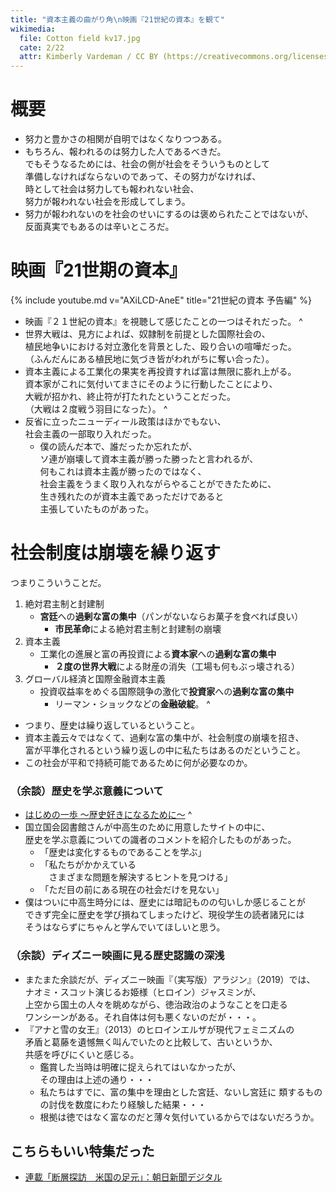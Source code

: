 ```yaml
---
title: "資本主義の曲がり角\n映画『21世紀の資本』を観て"
wikimedia:
  file: Cotton field kv17.jpg
  cate: 2/22
  attr: Kimberly Vardeman / CC BY (https://creativecommons.org/licenses/by/2.0)
---
```


# 概要

* 努力と豊かさの相関が自明ではなくなりつつある。
* もちろん、報われるのは努力した人であるべきだ。  
  でもそうなるためには、社会の側が社会をそういうものとして  
  準備しなければならないのであって、その努力がなければ、  
  時として社会は努力しても報われない社会、  
  努力が報われない社会を形成してしまう。
* 努力が報われないのを社会のせいにするのは褒められたことではないが、  
  反面真実でもあるのは辛いところだ。

# 映画『21世期の資本』

{% include youtube.md v="AXiLCD-AneE" title="21世紀の資本 予告編" %}

* 映画『２１世紀の資本』を視聴して感じたことの一つはそれだった。
^
* 世界大戦は、見方によれば、奴隷制を前提とした国際社会の、  
  植民地争いにおける対立激化を背景とした、殴り合いの喧嘩だった。  
  （ふんだんにある植民地に気づき皆がわれがちに奪い合った）。
* 資本主義による工業化の果実を再投資すれば富は無限に膨れ上がる。  
  資本家がこれに気付いてまさにそのように行動したことにより、  
  大戦が招かれ、終止符が打たれたということだった。  
  （大戦は２度戦う羽目になった）。
^
* 反省に立ったニューディール政策はほかでもない、  
  社会主義の一部取り入れだった。
  * 僕の読んだ本で、誰だったか忘れたが、  
    ソ連が崩壊して資本主義が勝った勝ったと言われるが、  
	何もこれは資本主義が勝ったのではなく、  
	社会主義をうまく取り入れながらやることができたために、  
	生き残れたのが資本主義であっただけであると  
	主張していたものがあった。

# 社会制度は崩壊を繰り返す

つまりこういうことだ。

1. 絶対君主制と封建制
   * **宮廷**への**過剰な富の集中**（パンがないならお菓子を食べれば良い）
     * **市民革命**による絶対君主制と封建制の崩壊
1. 資本主義
   * 工業化の進展と富の再投資による**資本家**への**過剰な富の集中**
     * **２度の世界大戦**による財産の消失（工場も何もぶっ壊される）
1. グローバル経済と国際金融資本主義
   * 投資収益率をめぐる国際競争の激化で**投資家**への**過剰な富の集中**
     * リーマン・ショックなどの**金融破綻**。
^
* つまり、歴史は繰り返しているということ。
* 資本主義云々ではなくて、過剰な富の集中が、社会制度の崩壊を招き、  
  富が平準化されるという繰り返しの中に私たちはあるのだということ。
* この社会が平和で持続可能であるために何が必要なのか。


### （余談）歴史を学ぶ意義について

* [はじめの一歩 〜歴史好きになるために〜](https://www.kodomo.go.jp/yareki/first/)
^
* 国立国会図書館さんが中高生のために用意したサイトの中に、  
  歴史を学ぶ意義についての識者のコメントを紹介したものがあった。
  * 「歴史は変化するものであることを学ぶ」
  * 「私たちがかかえている  
    　さまざまな問題を解決するヒントを見つける」
  * 「ただ目の前にある現在の社会だけを見ない」
* 僕はついに中高生時分には、歴史には暗記ものの匂いしか感じることが  
  できず完全に歴史を学び損ねてしまったけど、現役学生の読者諸兄には  
  そうはならずにちゃんと学んでいてほしいと思う。


### （余談）ディズニー映画に見る歴史認識の深浅

* またまた余談だが、ディズニー映画『（実写版）アラジン』（2019）では、  
  ナオミ・スコット演じるお姫様（ヒロイン）ジャスミンが、  
  上空から国土の人々を眺めながら、徳治政治のようなことを口走る  
  ワンシーンがある。それ自体は何も悪くないのだが・・・。
* 『アナと雪の女王』（2013）のヒロインエルザが現代フェミニズムの  
  矛盾と葛藤を遺憾無く叫んでいたのと比較して、古いというか、  
  共感を呼びにくいと感じる。
  * 鑑賞した当時は明確に捉えられてはいなかったが、  
    その理由は上述の通り・・・
  * 私たちはすでに、富の集中を理由とした宮廷、ないし宮廷に
    類するものの討伐を数度にわたり経験した結果・・・
  * 根拠は徳ではなく富なのだと薄々気付いているからではないだろうか。

## こちらもいい特集だった

* [連載「断層探訪　米国の足元」：朝日新聞デジタル](https://www.asahi.com/rensai/list.html?id=1060)


